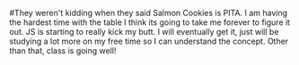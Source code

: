 #They weren't kidding when they said Salmon Cookies is PITA. I am having the hardest time with the table I think its going to take me forever to figure it out. JS is starting to really kick my butt. I will eventually get it, just will be studying a lot more on my free time so I can understand the concept. Other than that, class is going well!